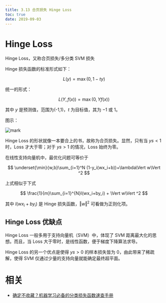 ```yaml
---
title: 3.13 合页损失 Hinge Loss
toc: true
date: 2019-09-03
---
```

# Hinge Loss

Hinge Loss，又称合页损失/多分类 SVM 损失

Hinge 损失函数的标准形式如下：

$$
L(y) = \max{(0, 1-ty)}
$$

统一的形式：

$$
L(Y, f(x)) = \max{(0, Yf(x))}
$$

其中 $y$ 是预测值，范围为(-1,1)，$t$ 为目标值，其为 $-1$ 或 $1$。

图示：

![mark](http://images.iterate.site/blog/image/20190902/AFDbAjeFbVQS.png?imageslim)



Hinge Loss 的形状就像一本要合上的书，故称为合页损失。显然，只有当 $ys < 1$ 时，Loss 才大于零；对于 $ys > 1$ 的情况，Loss 始终为零。




在线性支持向量机中，最优化问题可等价于

$$
\underset{\min}{w,b}\sum_{i=1}^N (1-y_i(wx_i+b))+\lambda\Vert w\Vert ^2
$$

上式相似于下式

$$
\frac{1}{m}\sum_{i=1}^{N}l(wx_i+by_i) + \Vert w\Vert ^2
$$

其中 $l(wx_i+by_i)$ 是 Hinge 损失函数，$\Vert w\Vert ^2$ 可看做为正则化项。

## Hinge Loss 优缺点

Hinge Loss 一般多用于支持向量机（SVM）中，体现了 SVM 距离最大化的思想。而且，当 Loss 大于零时，是线性函数，便于梯度下降算法求导。

Hinge Loss 的另一个优点是使得 $ys > 0$ 的样本损失皆为 0，由此带来了稀疏解，使得 SVM 仅通过少量的支持向量就能确定最终超平面。


# 相关

- [确定不收藏？机器学习必备的分类损失函数速查手册](https://redstonewill.com/1584/)
